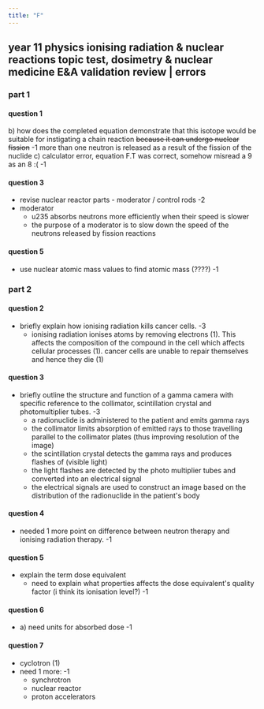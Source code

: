 ```yaml
---
title: "F"
---
```


## year 11 physics ionising radiation & nuclear reactions topic test, dosimetry & nuclear medicine E&A validation review | errors
### part 1
#### question 1
b) how does the completed equation demonstrate that this isotope would be suitable for instigating a chain reaction
~~because it can undergo nuclear fission~~ -1
more than one neutron is released as a result of the fission of the nuclide
c) 
calculator error, equation F.T was correct, somehow misread a 9 as an 8 :( -1
#### question 3
- revise nuclear reactor parts - moderator / control rods -2
- moderator
	- u235 absorbs neutrons more efficiently when their speed is slower
	- the purpose of a moderator is to slow down the speed of the neutrons released by fission reactions
#### question 5
- use nuclear atomic mass values to find atomic mass (????) -1
### part 2
#### question 2
- briefly explain how ionising radiation kills cancer cells. -3
	- ionising radiation ionises atoms by removing electrons (1). This affects the composition of the compound in the cell which affects cellular processes (1). cancer cells are unable to repair themselves and hence they die (1)
#### question 3
- briefly outline the structure and function of a gamma camera with specific reference to the collimator, scintillation crystal and photomultiplier tubes. -3
	- a radionuclide is administered to the patient and emits gamma rays
	- the collimator limits absorption of emitted rays to those travelling parallel to the collimator plates (thus improving resolution of the image)
	- the scintillation crystal detects the gamma rays and produces flashes of (visible light)
	- the light flashes are detected by the photo multiplier tubes and converted into an electrical signal
	- the electrical signals are used to construct an image based on the distribution of the radionuclide in the patient's body
#### question 4
- needed 1 more point on difference between neutron therapy and ionising radiation therapy. -1
#### question 5
- explain the term dose equivalent
	- need to explain what properties affects the dose equivalent's quality factor (i think its ionisation level?) -1
#### question 6
- a) need units for absorbed dose -1
#### question 7
- cyclotron (1)
- need 1 more: -1
	- synchrotron
	- nuclear reactor
	- proton accelerators